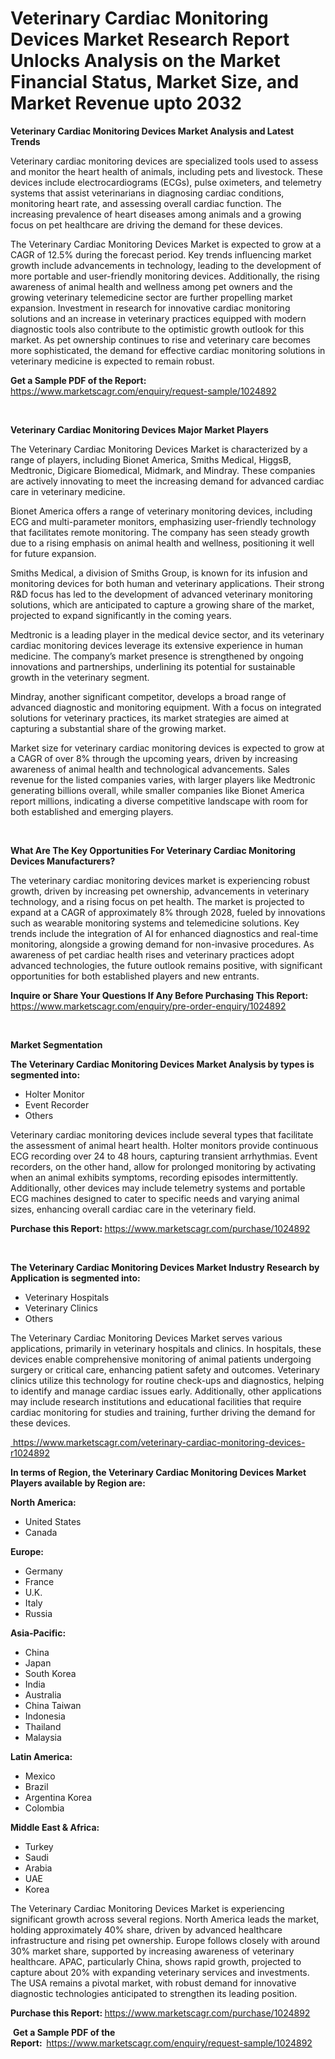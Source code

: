 <p><h1>Veterinary Cardiac Monitoring Devices Market Research Report Unlocks Analysis on the Market Financial Status, Market Size, and Market Revenue upto 2032</h1></p><p><strong>Veterinary Cardiac Monitoring Devices Market Analysis and Latest Trends</strong></p>
<p><p>Veterinary cardiac monitoring devices are specialized tools used to assess and monitor the heart health of animals, including pets and livestock. These devices include electrocardiograms (ECGs), pulse oximeters, and telemetry systems that assist veterinarians in diagnosing cardiac conditions, monitoring heart rate, and assessing overall cardiac function. The increasing prevalence of heart diseases among animals and a growing focus on pet healthcare are driving the demand for these devices.</p><p>The Veterinary Cardiac Monitoring Devices Market is expected to grow at a CAGR of 12.5% during the forecast period. Key trends influencing market growth include advancements in technology, leading to the development of more portable and user-friendly monitoring devices. Additionally, the rising awareness of animal health and wellness among pet owners and the growing veterinary telemedicine sector are further propelling market expansion. Investment in research for innovative cardiac monitoring solutions and an increase in veterinary practices equipped with modern diagnostic tools also contribute to the optimistic growth outlook for this market. As pet ownership continues to rise and veterinary care becomes more sophisticated, the demand for effective cardiac monitoring solutions in veterinary medicine is expected to remain robust.</p></p>
<p><strong>Get a Sample PDF of the Report:&nbsp;</strong> <a href="https://www.marketscagr.com/enquiry/request-sample/1024892?utm_campaign=3355&utm_medium=2&utm_source=Github&utm_content=ia&utm_term=18042025&utm_id=veterinary-cardiac-monitoring-devices">https://www.marketscagr.com/enquiry/request-sample/1024892</a></p>
<p>&nbsp;</p>
<p><strong>Veterinary Cardiac Monitoring Devices Major Market Players</strong></p>
<p><p>The Veterinary Cardiac Monitoring Devices Market is characterized by a range of players, including Bionet America, Smiths Medical, HiggsB, Medtronic, Digicare Biomedical, Midmark, and Mindray. These companies are actively innovating to meet the increasing demand for advanced cardiac care in veterinary medicine.</p><p>Bionet America offers a range of veterinary monitoring devices, including ECG and multi-parameter monitors, emphasizing user-friendly technology that facilitates remote monitoring. The company has seen steady growth due to a rising emphasis on animal health and wellness, positioning it well for future expansion.</p><p>Smiths Medical, a division of Smiths Group, is known for its infusion and monitoring devices for both human and veterinary applications. Their strong R&D focus has led to the development of advanced veterinary monitoring solutions, which are anticipated to capture a growing share of the market, projected to expand significantly in the coming years.</p><p>Medtronic is a leading player in the medical device sector, and its veterinary cardiac monitoring devices leverage its extensive experience in human medicine. The company’s market presence is strengthened by ongoing innovations and partnerships, underlining its potential for sustainable growth in the veterinary segment.</p><p>Mindray, another significant competitor, develops a broad range of advanced diagnostic and monitoring equipment. With a focus on integrated solutions for veterinary practices, its market strategies are aimed at capturing a substantial share of the growing market.</p><p>Market size for veterinary cardiac monitoring devices is expected to grow at a CAGR of over 8% through the upcoming years, driven by increasing awareness of animal health and technological advancements. Sales revenue for the listed companies varies, with larger players like Medtronic generating billions overall, while smaller companies like Bionet America report millions, indicating a diverse competitive landscape with room for both established and emerging players.</p></p>
<p>&nbsp;</p>
<p><strong>What Are The Key Opportunities For Veterinary Cardiac Monitoring Devices Manufacturers?</strong></p>
<p><p>The veterinary cardiac monitoring devices market is experiencing robust growth, driven by increasing pet ownership, advancements in veterinary technology, and a rising focus on pet health. The market is projected to expand at a CAGR of approximately 8% through 2028, fueled by innovations such as wearable monitoring systems and telemedicine solutions. Key trends include the integration of AI for enhanced diagnostics and real-time monitoring, alongside a growing demand for non-invasive procedures. As awareness of pet cardiac health rises and veterinary practices adopt advanced technologies, the future outlook remains positive, with significant opportunities for both established players and new entrants.</p></p>
<p><strong>Inquire or Share Your Questions If Any Before Purchasing This Report:</strong> <a href="https://www.marketscagr.com/enquiry/pre-order-enquiry/1024892?utm_campaign=3355&utm_medium=2&utm_source=Github&utm_content=ia&utm_term=18042025&utm_id=veterinary-cardiac-monitoring-devices">https://www.marketscagr.com/enquiry/pre-order-enquiry/1024892</a></p>
<p>&nbsp;</p>
<p><strong>Market Segmentation</strong></p>
<p><strong>The Veterinary Cardiac Monitoring Devices Market Analysis by types is segmented into:</strong></p>
<p><ul><li>Holter Monitor</li><li>Event Recorder</li><li>Others</li></ul></p>
<p><p>Veterinary cardiac monitoring devices include several types that facilitate the assessment of animal heart health. Holter monitors provide continuous ECG recording over 24 to 48 hours, capturing transient arrhythmias. Event recorders, on the other hand, allow for prolonged monitoring by activating when an animal exhibits symptoms, recording episodes intermittently. Additionally, other devices may include telemetry systems and portable ECG machines designed to cater to specific needs and varying animal sizes, enhancing overall cardiac care in the veterinary field.</p></p>
<p><strong>Purchase this Report:&nbsp;</strong><a href="https://www.marketscagr.com/purchase/1024892?utm_campaign=3355&utm_medium=2&utm_source=Github&utm_content=ia&utm_term=18042025&utm_id=veterinary-cardiac-monitoring-devices">https://www.marketscagr.com/purchase/1024892</a></p>
<p>&nbsp;</p>
<p><strong>The Veterinary Cardiac Monitoring Devices Market Industry Research by Application is segmented into:</strong></p>
<p><ul><li>Veterinary Hospitals</li><li>Veterinary Clinics</li><li>Others</li></ul></p>
<p><p>The Veterinary Cardiac Monitoring Devices Market serves various applications, primarily in veterinary hospitals and clinics. In hospitals, these devices enable comprehensive monitoring of animal patients undergoing surgery or critical care, enhancing patient safety and outcomes. Veterinary clinics utilize this technology for routine check-ups and diagnostics, helping to identify and manage cardiac issues early. Additionally, other applications may include research institutions and educational facilities that require cardiac monitoring for studies and training, further driving the demand for these devices.</p></p>
<p><a href="https://www.marketscagr.com/veterinary-cardiac-monitoring-devices-r1024892?utm_campaign=3355&utm_medium=2&utm_source=Github&utm_content=ia&utm_term=18042025&utm_id=veterinary-cardiac-monitoring-devices">&nbsp;https://www.marketscagr.com/veterinary-cardiac-monitoring-devices-r1024892</a></p>
<p><strong>In terms of Region, the Veterinary Cardiac Monitoring Devices Market Players available by Region are:</strong></p>
<p>
    <p> <strong> North America: </strong>
        <ul>
            <li>United States</li>
            <li>Canada</li>
        </ul>
        </p> 
    <p> <strong> Europe: </strong>
        <ul>
            <li>Germany</li>
            <li>France</li>
            <li>U.K.</li>
            <li>Italy</li>
            <li>Russia</li>
        </ul>
        </p> 
    <p> <strong> Asia-Pacific: </strong>
        <ul>
            <li>China</li>
            <li>Japan</li>
            <li>South Korea</li>
            <li>India</li>
            <li>Australia</li>
            <li>China Taiwan</li>
            <li>Indonesia</li>
            <li>Thailand</li>
            <li>Malaysia</li>
        </ul>
        </p> 
    <p> <strong> Latin America: </strong>
        <ul>
            <li>Mexico</li>
            <li>Brazil</li>
            <li>Argentina Korea</li>
            <li>Colombia</li>
        </ul>
        </p> 
    <p> <strong> Middle East & Africa: </strong>
        <ul>
            <li>Turkey</li>
            <li>Saudi</li>
            <li>Arabia</li>
            <li>UAE</li>
            <li>Korea</li>
        </ul>
    </p>
    </p>
<p><p>The Veterinary Cardiac Monitoring Devices Market is experiencing significant growth across several regions. North America leads the market, holding approximately 40% share, driven by advanced healthcare infrastructure and rising pet ownership. Europe follows closely with around 30% market share, supported by increasing awareness of veterinary healthcare. APAC, particularly China, shows rapid growth, projected to capture about 20% with expanding veterinary services and investments. The USA remains a pivotal market, with robust demand for innovative diagnostic technologies anticipated to strengthen its leading position.</p></p>
<p><strong>Purchase this Report: </strong><a href="https://www.marketscagr.com/purchase/1024892?utm_campaign=3355&utm_medium=2&utm_source=Github&utm_content=ia&utm_term=18042025&utm_id=veterinary-cardiac-monitoring-devices">https://www.marketscagr.com/purchase/1024892</a></p>
<p>&nbsp;<strong>Get a Sample PDF of the Report:&nbsp;&nbsp;</strong><a href="https://www.marketscagr.com/enquiry/request-sample/1024892?utm_campaign=3355&utm_medium=2&utm_source=Github&utm_content=ia&utm_term=18042025&utm_id=veterinary-cardiac-monitoring-devices">https://www.marketscagr.com/enquiry/request-sample/1024892</a></p>
<p><strong></strong></p>
<p><p></p><p></p><p></p></p>
